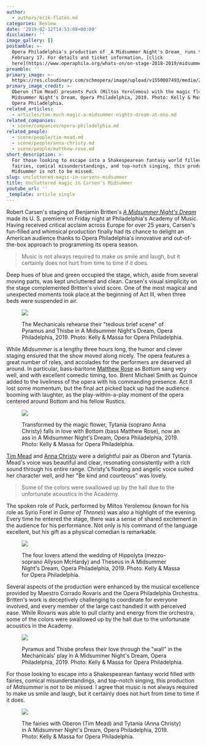 ```yaml
---
author:
  - authors/erik-flaten.md
categories: Review
date: '2019-02-12T14:53:08+00:00'
disclaimer: ''
image_gallery: []
postamble: >-
  Opera Philadelphia's production of _A Midsummer Night's Dream_ runs through
  February 17. For details and ticket information, [click
  here](https://www.operaphila.org/whats-on/on-stage-2018-2019/midsummer-nights-dream/).
preamble: ''
primary_image: >-
  https://res.cloudinary.com/schmopera/image/upload/v1550007493/media/2019/02/sqMidsummer.jpg
primary_image_credit: >-
  Oberon (Tim Mead) presents Puck (Miltos Yerolemou) with the magic flower in A
  Midsummer Night's Dream, Opera Philadelphia, 2019. Photo: Kelly & Massa for
  Opera Philadelphia.
related_articles:
  - articles/too-much-magic-a-midsummer-nights-dream-at-eno.md
related_companies:
  - scene/companies/opera-philadelphia.md
related_people:
  - scene/people/tim-mead.md
  - scene/people/anna-christy.md
  - scene/people/matthew-rose.md
short_description: >-
  For those looking to escape into a Shakespearean fantasy world filled with
  fairies, comical misunderstandings, and top-notch singing, this production of
  Midsummer is not to be missed.
slug: uncluttered-magic-in-carsens-midsummer
title: Uncluttered magic in Carsen's Midsummer
youtube_url: ''
_template: article_single
---
```


Robert Carsen's staging of Benjamin Britten's [_A Midsummer Night's Dream_](https://www.operaphila.org/whats-on/on-stage-2018-2019/midsummer-nights-dream/) made its U. S. premiere on Friday night at Philadelphia's Academy of Music. Having received critical acclaim across Europe for over 25 years, Carsen's fun-filled and whimsical production finally had its chance to delight an American audience thanks to Opera Philadelphia's innovative and out-of-the-box approach to programming its opera season.

>Music is not always required to make us smile and laugh, but it certainly does not hurt from time to time if it does.

Deep hues of blue and green occupied the stage, which, aside from several moving parts, was kept uncluttered and clean. Carsen's visual simplicity on the stage complemented Britten's vivid score. One of the most magical and unexpected moments took place at the beginning of Act III, when three beds were suspended in air.

<figure data-type="image">

![](https://res.cloudinary.com/schmopera/image/upload/v1550007865/media/2019/02/midsummer-8.jpg)

<figcaption>The Mechanicals rehearse their "tedious brief scene" of Pyramus and Thisbe in A Midsummer Night's Dream, Opera Philadelphia, 2019. Photo: Kelly & Massa for Opera Philadelphia.</figcaption>

</figure>

While _Midsummer_ is a lengthy three hours long, the humor and clever staging ensured that the show moved along nicely. The opera features a great number of roles, and accolades for the performers are deserved all around. In particular, bass-baritone [Matthew Rose](/scene/people/matthew-rose/) as Bottom sang very well, and with excellent comedic timing, too. Brent Michael Smith as Quince added to the liveliness of the opera with his commanding presence. Act II lost some momentum, but the final act picked back up had the audience booming with laughter, as the play-within-a-play moment of the opera centered around Bottom and his fellow Rustics.

<figure data-type="image">

![](https://res.cloudinary.com/schmopera/image/upload/v1550007898/media/2019/02/midsummer-10.jpg)

<figcaption>Transformed by the magic flower, Tytania (soprano Anna Christy) falls in love with Bottom (bass Matthew Rose), now an ass in A Midsummer Night's Dream, Opera Philadelphia, 2019. Photo: Kelly & Massa for Opera Philadelphia.</figcaption>

</figure>

[Tim Mead](/scene/people/tim-mead/) and [Anna Christy](/scene/people/anna-christy/) were a delightful pair as Oberon and Tytania. Mead's voice was beautiful and clear, resonating consistently with a rich sound through his entire range. Christy's floating and angelic voice suited her character well, and her "Be kind and courteous" was lovely.

>Some of the colors were swallowed up by the hall due to the unfortunate acoustics in the Academy.

The spoken role of Puck, performed by Miltos Yerolemou (known for his role as Syrio Forel in _Game of Thrones_) was also a highlight of the evening. Every time he entered the stage, there was a sense of shared excitement in the audience for his performance. Not only is his command of the language excellent, but his gift as a physical comedian is remarkable.

<figure data-type="image">

![](https://res.cloudinary.com/schmopera/image/upload/v1550007960/media/2019/02/midsummer-16.jpg)

<figcaption>The four lovers attend the wedding of Hippolyta (mezzo-soprano Allyson McHardy) and Theseus in A Midsummer Night's Dream, Opera Philadelphia, 2019. Photo: Kelly & Massa for Opera Philadelphia.</figcaption>

</figure>

Several aspects of the production were enhanced by the musical excellence provided by Maestro Corrado Rovaris and the Opera Philadelphia Orchestra. Britten's work is deceptively challenging to coordinate for everyone involved, and every member of the large cast handled it with perceived ease. While Rovaris was able to pull clarity and energy from the orchestra, some of the colors were swallowed up by the hall due to the unfortunate acoustics in the Academy.

<figure data-type="image">

![](https://res.cloudinary.com/schmopera/image/upload/v1550007997/media/2019/02/midsummer-17.jpg)

<figcaption>Pyramus and Thisbe profess their love through the "wall" in the Mechanicals' play in A Midsummer Night's Dream, Opera Philadelphia, 2019. Photo: Kelly & Massa for Opera Philadelphia.</figcaption>

</figure>

For those looking to escape into a Shakespearean fantasy world filled with fairies, comical misunderstandings, and top-notch singing, this production of _Midsummer_ is not to be missed. I agree that music is not always required to make us smile and laugh, but it certainly does not hurt from time to time if it does.

<figure data-type="image">

![](https://res.cloudinary.com/schmopera/image/upload/v1550008039/media/2019/02/midsummer-19.jpg)

<figcaption>The fairies with Oberon (Tim Mead) and Tytania (Anna Christy) in A Midsummer Night's Dream, Opera Philadelphia, 2019. Photo: Kelly & Massa for Opera Philadelphia.</figcaption>

</figure>
